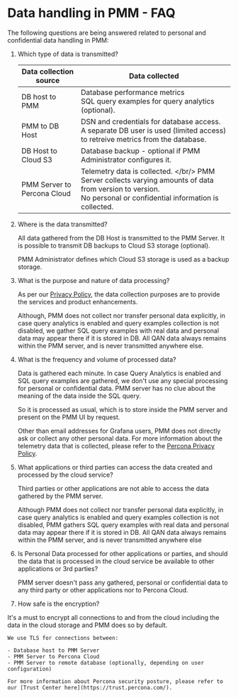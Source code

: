 # Data handling in PMM - FAQ


The following questions are being answered related to personal and confidential data handling in PMM:

1. Which type of data is transmitted?

      |**Data collection source**                                       | **Data collected** |
      | --------------------------------------------------------------- | ------------------------------------------------------
      | DB host to PMM                                                  | Database performance metrics <br/> SQL query examples for query analytics (optional).
      | PMM to DB Host                                                  | DSN and credentials for database access. A separate DB user is used (limited access) to retreive metrics from the database.
      | DB Host to Cloud S3                                             | Database backup - optional if PMM Administrator configures it.
      | PMM Server to Percona Cloud                                     | Telemetry data is collected. </br/> PMM Server collects varying amounts of data from version to version. <br/> No personal or confidential information is collected.


2. Where is the data transmitted?

    All data gathered from the DB Host is transmitted to the PMM Server. It is possible to transmit DB backups to Cloud S3 storage (optional). 

    PMM Administrator defines which Cloud S3 storage is used as a backup storage.

3. What is the purpose and nature of data processing?

    As per our [Privacy Policy](https://www.percona.com/privacy-policy), the data collection purposes are to provide the services and product enhancements.

    Although, PMM does not collect nor transfer personal data explicitly, in case query analytics is enabled and query examples collection is not disabled, we gather SQL query examples with real data and personal data may appear there if it is stored in DB.  All QAN data always remains within the PMM server, and is never transmitted anywhere else.

4. What is the frequency and volume of processed data?

    Data is gathered each minute. In case Query Analytics is enabled and SQL query examples are gathered, we don't use any special processing for personal or confidential data. PMM server has no clue about the meaning of the data inside the SQL query. 

    So it is processed as usual, which is to store inside the PMM server and present on the PMM UI by request.

    Other than email addresses for Grafana users, PMM does not directly ask or collect any other personal data. For more information about the telemetry data that is collected, please refer to the [Percona Privacy Policy](http://www.percona.com/privacy-policy/). 

5. What applications or third parties can access the data created and processed by the cloud service?

    Third parties or other applications are not able to access the data gathered by the PMM server.

    Although PMM does not collect nor transfer personal data explicitly, in case query analytics is enabled and query examples collection is not disabled, PMM gathers SQL query examples with real data and personal data may appear there if it is stored in DB.  All QAN data always remains within the PMM server, and is never transmitted anywhere else


6. Is Personal Data processed for other applications or parties, and should the data that is processed in the cloud service be available to other applications or 3rd parties?

    PMM server doesn't pass any gathered, personal or confidential data to any third party or other applications nor to Percona Cloud.

7. How safe is the encryption? 

It's a must to encrypt all connections to and from the cloud including the data in the cloud storage and PMM does so by default. 

    We use TLS for connections between:

    - Database host to PMM Server
    - PMM Server to Percona Cloud
    - PMM Server to remote database (optionally, depending on user configuration)

    For more information about Percona security posture, please refer to our [Trust Center here](https://trust.percona.com/).

